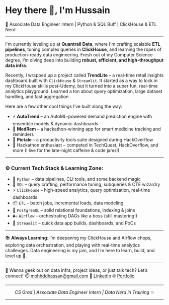 <h1 align="left">Hey there 👋, I'm Hussain</h1>  
<p align="left">🚀 Associate Data Engineer Intern | Python & SQL Buff | ClickHouse & ETL Nerd</p>

---

I'm currently leveling up at **Quantrail Data**, where I'm crafting scalable **ETL pipelines**, tuning complex queries in **ClickHouse**, and learning the ropes of production-ready data engineering. Fresh out of my Computer Science degree, I’m diving deep into building **robust, efficient, and high-throughput data infra**.

Recently, I wrapped up a project called **TrendLite** – a real-time retail insights dashboard built with `ClickHouse` & `Streamlit`. It started as a way to lock in my ClickHouse skills post-Udemy, but it turned into a super fun, real-time analytics playground. Learned a ton about query optimization, large dataset handling, and fast aggregation.

Here are a few other cool things I’ve built along the way:

* ⚡ **AutoTrend** – an AutoML-powered demand prediction engine with ensemble models & dynamic dashboards
* 💊 **MedRem** – a hackathon-winning app for smart medicine tracking and reminders
* 🧠 **Pictale** – a productivity tools suite designed during HackOverflow
* 🏁 Hackathon enthusiast – competed in TechQuest, HackOverflow, and more (I live for the late-night caffeine & code jams!)

---

### ⚙️ Current Tech Stack & Learning Zone:

* 🐍 `Python` – data pipelines, CLI tools, and some backend magic
* 💾 `SQL` – query crafting, performance tuning, subqueries & CTE wizardry
* ⚡ `ClickHouse` – high-speed analytics, query optimization, real-time dashboards
* 📦 `ETL` – batch jobs, incremental loads, data modeling
* 🐘 `PostgreSQL` – solid relational foundations, indexing & joins
* 🌬️ `Airflow` – orchestrating DAGs like a boss (still mastering!)
* 🌿 `Streamlit` – quick data app builds, dashboards, and PoCs

---

📚 **Always Learning**: I’m deepening my ClickHouse and Airflow chops, exploring data orchestration, and playing with real-time analytics challenges. Data engineering is my jam, and I’m here to learn, build, and level up 🚀.

---

💬 Wanna geek out on data infra, project ideas, or just talk tech? Let’s connect!
📫 [mohhddhassan@gmail.com](mailto:mohhddhassan@gmail.com)
🔗 [LinkedIn](https://www.linkedin.com/in/hussainmohhdd)
🌐 [Portfolio](https://my-portfolio-git-main-mohamed-hussain-ss-projects.vercel.app/)

---

<p align="center"><em>CS Grad | Associate Data Engineer Intern | Data Nerd in Training ✨</em></p>

---

